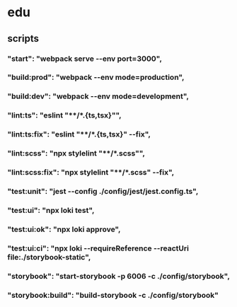 # edu
 ## scripts 
  ### "start": "webpack serve --env port=3000",
  ### "build:prod": "webpack  --env mode=production",
  ### "build:dev": "webpack  --env mode=development",
  ###  "lint:ts": "eslint \"**/*.{ts,tsx}\"",
  ### "lint:ts:fix": "eslint \"**/*.{ts,tsx}\" --fix",
  ###  "lint:scss": "npx stylelint \"**/*.scss\"",
  ###  "lint:scss:fix": "npx stylelint \"**/*.scss\" --fix",
  ###   "test:unit": "jest --config ./config/jest/jest.config.ts",
  ###   "test:ui": "npx loki test",
  ###   "test:ui:ok": "npx loki approve",
  ###   "test:ui:ci": "npx loki --requireReference --reactUri file:./storybook-static",
  ###   "storybook": "start-storybook -p 6006 -c ./config/storybook",
  ###   "storybook:build": "build-storybook -c ./config/storybook"
  
